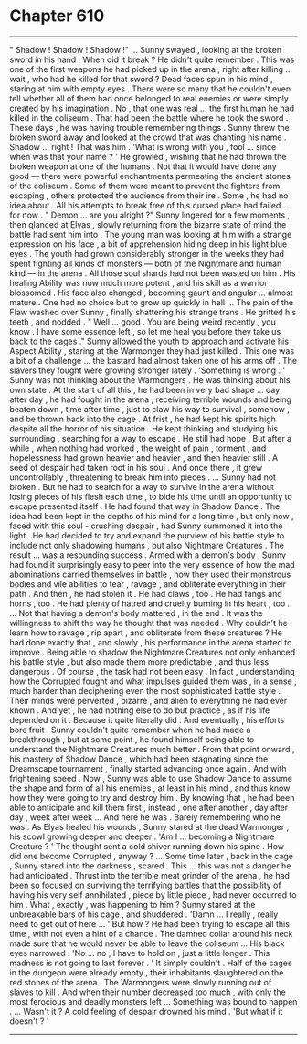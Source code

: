
# Chapter 610


---

" Shadow ! Shadow ! Shadow !"
… Sunny swayed , looking at the broken sword in his hand . When did it break ? He didn't quite remember . This was one of the first weapons he had picked up in the arena , right after killing … wait , who had he killed for that sword ?
Dead faces spun in his mind , staring at him with empty eyes . There were so many that he couldn't even tell whether all of them had once belonged to real enemies or were simply created by his imagination . No , that one was real … the first human he had killed in the coliseum . That had been the battle where he took the sword .
These days , he was having trouble remembering things .
Sunny threw the broken sword away and looked at the crowd that was chanting his name . Shadow … right ! That was him .
'What is wrong with you , fool … since when was that your name ? '
He growled , wishing that he had thrown the broken weapon at one of the humans . Not that it would have done any good — there were powerful enchantments permeating the ancient stones of the coliseum . Some of them were meant to prevent the fighters from escaping , others protected the audience from their ire . Some , he had no idea about .
All his attempts to break free of this cursed place had failed … for now .
" Demon … are you alright ?"
Sunny lingered for a few moments , then glanced at Elyas , slowly returning from the bizarre state of mind the battle had sent him into . The young man was looking at him with a strange expression on his face , a bit of apprehension hiding deep in his light blue eyes .
The youth had grown considerably stronger in the weeks they had spent fighting all kinds of monsters — both of the Nightmare and human kind — in the arena . All those soul shards had not been wasted on him . His healing Ability was now much more potent , and his skill as a warrior blossomed . His face also changed , becoming gaunt and angular ... almost mature .
One had no choice but to grow up quickly in hell ...
The pain of the Flaw washed over Sunny , finally shattering his strange trans . He gritted his teeth , and nodded .
" Well … good . You are being weird recently , you know . I have some essence left , so let me heal you before they take us back to the cages ."
Sunny allowed the youth to approach and activate his Aspect Ability , staring at the Warmonger they had just killed . This one was a bit of a challenge … the bastard had almost taken one of his arms off .
The slavers they fought were growing stronger lately .
'Something is wrong . '
Sunny was not thinking about the Warmongers . He was thinking about his own state . At the start of all this , he had been in very bad shape … day after day , he had fought in the arena , receiving terrible wounds and being beaten down , time after time , just to claw his way to survival , somehow , and be thrown back into the cage .
At frist , he had kept his spirits high despite all the horror of his situation . He kept thinking and studying his surrounding , searching for a way to escape . He still had hope .
But after a while , when nothing had worked , the weight of pain , torment , and hopelessness had grown heavier and heavier , and then heavier still . A seed of despair had taken root in his soul . And once there , it grew uncontrollably , threatening to break him into pieces .
… Sunny had not broken . But he had to search for a way to survive in the arena without losing pieces of his flesh each time , to bide his time until an opportunity to escape presented itself .
He had found that way in Shadow Dance .
The idea had been kept in the depths of his mind for a long time , but only now , faced with this soul - crushing despair , had Sunny summoned it into the light . He had decided to try and expand the purview of his battle style to include not only shadowing humans , but also Nightmare Creatures .
The result ... was a resounding success .
Armed with a demon's body , Sunny had found it surprisingly easy to peer into the very essence of how the mad abominations carried themselves in battle , how they used their monstrous bodies and vile abilities to tear , ravage , and obliterate everything in their path . And then , he had stolen it .
He had claws , too . He had fangs and horns , too . He had plenty of hatred and cruelty burning in his heart , too .
… Not that having a demon's body mattered , in the end . It was the willingness to shift the way he thought that was needed .
Why couldn't he learn how to ravage , rip apart , and obliterate from these creatures ?
He had done exactly that , and slowly , his performance in the arena started to improve . Being able to shadow the Nightmare Creatures not only enhanced his battle style , but also made them more predictable , and thus less dangerous .
Of course , the task had not been easy . In fact , understanding how the Corrupted fought and what impulses guided them was , in a sense , much harder than deciphering even the most sophisticated battle style . Their minds were perverted , bizarre , and alien to everything he had ever known .
And yet , he had nothing else to do but practice , as if his life depended on it . Because it quite literally did .
And eventually , his efforts bore fruit .
Sunny couldn't quite remember when he had made a breakthrough , but at some point , he found himself being able to understand the Nightmare Creatures much better . From that point onward , his mastery of Shadow Dance , which had been stagnating since the Dreamscape tournament , finally started advancing once again .
And with frightening speed .
Now , Sunny was able to use Shadow Dance to assume the shape and form of all his enemies , at least in his mind , and thus know how they were going to try and destroy him . By knowing that , he had been able to anticipate and kill them first , instead , one after another , day after day , week after week …
And here he was .
Barely remembering who he was .
As Elyas healed his wounds , Sunny stared at the dead Warmonger , his scowl growing deeper and deeper .
'Am I … becoming a Nightmare Creature ? '
The thought sent a cold shiver running down his spine .
How did one become Corrupted , anyway ?
… Some time later , back in the cage , Sunny stared into the darkness , scared . This … this was not a danger he had anticipated . Thrust into the terrible meat grinder of the arena , he had been so focused on surviving the terrifying battles that the possibility of having his very self annihilated , piece by little piece , had never occurred to him .
What , exactly , was happening to him ?
Sunny stared at the unbreakable bars of his cage , and shuddered .
'Damn … I really , really need to get out of here … '
But how ? He had been trying to escape all this time , with not even a hint of a chance . The damned collar around his neck made sure that he would never be able to leave the coliseum ...
His black eyes narrowed .
'No … no , I have to hold on , just a little longer . This madness is not going to last forever . '
It simply couldn't . Half of the cages in the dungeon were already empty , their inhabitants slaughtered on the red stones of the arena .
The Warmongers were slowly running out of slaves to kill .
And when their number decreased too much , with only the most ferocious and deadly monsters left …
Something was bound to happen .
... Wasn't it ?
A cold feeling of despair drowned his mind .
'But what if it doesn't ? '

---

